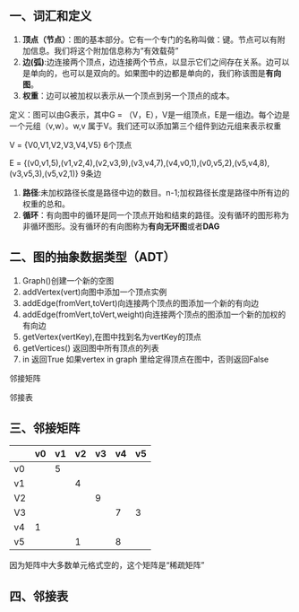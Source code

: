 ## 一、词汇和定义

1. **顶点（节点）**：图的基本部分。它有一个专门的名称叫做：键。节点可以有附加信息。我们将这个附加信息称为“有效载荷”
2. **边(弧)**:边连接两个顶点，边连接两个节点，以显示它们之间存在关系。边可以是单向的，也可以是双向的。如果图中的边都是单向的，我们称该图是**有向图**。
3. **权重**：边可以被加权以表示从一个顶点到另一个顶点的成本。

定义：图可以由G表示，其中G = （V，E），V是一组顶点，E是一组边。每个边是一个元组（v,w）。w,v 属于V。我们还可以添加第三个组件到边元组来表示权重

V = {V0,V1,V2,V3,V4,V5} 6个顶点

E = {(v0,v1,5),(v1,v2,4),(v2,v3,9),(v3,v4,7),(v4,v0,1),(v0,v5,2),(v5,v4,8),(v3,v5,3),(v5,v2,1)} 9条边

1. **路径**:未加权路径长度是路径中边的数目。n-1;加权路径长度是路径中所有边的权重的总和。
2. **循环**：有向图中的循环是同一个顶点开始和结束的路径。没有循环的图形称为非循环图形。没有循环的有向图称为**有向无环图**或者**DAG**

## 二、图的抽象数据类型（ADT）

1. Graph()创建一个新的空图
2. addVertex(vert)向图中添加一个顶点实例
3. addEdge(fromVert,toVert)向连接两个顶点的图添加一个新的有向边
4. addEdge(fromVert,toVert,weight)向连接两个顶点的图添加一个新的加权的有向边
5. getVertex(vertKey),在图中找到名为vertKey的顶点
6. getVertices() 返回图中所有顶点的列表
7. in 返回True 如果vertex in graph 里给定得顶点在图中，否则返回False
 
邻接矩阵

邻接表

## 三、邻接矩阵

|      | v0   | v1   | v2   | v3   | v4   | v5   |
| ---- | ---- | ---- | ---- | ---- | ---- | ---- |
| v0   |      | 5    |      |      |      |      |
| v1   |      |      | 4    |      |      |      |
| V2   |      |      |      | 9    |      |      |
| V3   |      |      |      |      | 7    | 3    |
| v4   | 1    |      |      |      |      |      |
| v5   |      |      | 1    |      | 8    |      |

因为矩阵中大多数单元格式空的，这个矩阵是“稀疏矩阵”

## 四、邻接表